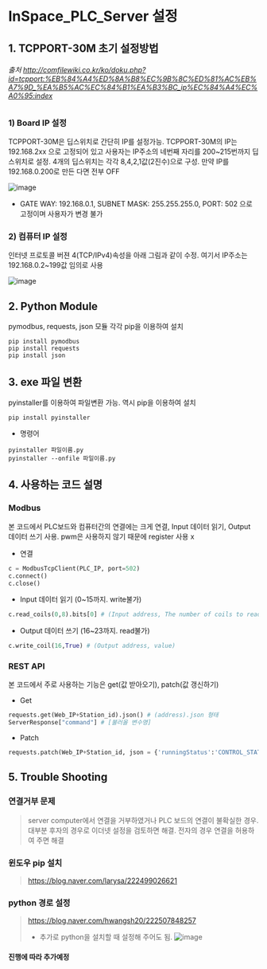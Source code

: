# InSpace_PLC_Server 설정

## 1. TCPPORT-30M 초기 설정방법

###### 출처 http://comfilewiki.co.kr/ko/doku.php?id=tcpport:%EB%84%A4%ED%8A%B8%EC%9B%8C%ED%81%AC%EB%A7%9D_%EA%B5%AC%EC%84%B1%EA%B3%BC_ip%EC%84%A4%EC%A0%95:index

### 1) Board IP 설정
TCPPORT-30M은 딥스위치로 간단히 IP를 설정가능. TCPPORT-30M의 IP는 192.168.2xx 으로 고정되어 있고 사용자는 IP주소의 네번째 자리를 200~215번까지 딥스위치로 설정. 4개의 딥스위치는 각각 8,4,2,1값(2진수)으로 구성. 만약 IP를 192.168.0.200로 만든 다면 전부 OFF

![image](https://user-images.githubusercontent.com/38932208/148735067-9abbaa7b-d3ab-4776-83f7-b2e2381b14e8.png)

* GATE WAY: 192.168.0.1, SUBNET MASK: 255.255.255.0, PORT: 502 으로 고정이며 사용자가 변경 불가

### 2) 컴퓨터 IP 설정
인터넷 프로토콜 버젼 4(TCP/IPv4)속성을 아래 그림과 같이 수정. 여기서 IP주소는 192.168.0.2~199값 임의로 사용

![image](https://user-images.githubusercontent.com/38932208/148735886-023cb09a-637b-4a8e-ab8e-a41ff0e09b72.png)
  
## 2. Python Module
pymodbus, requests, json 모듈 각각 pip을 이용하여 설치
```
pip install pymodbus
pip install requests
pip install json
```

## 3. exe 파일 변환
pyinstaller를 이용하여 파일변환 가능. 역시 pip을 이용하여 설치
```
pip install pyinstaller
```
* 명령어
```
pyinstaller 파일이름.py
pyinstaller --onfile 파일이름.py
```

## 4. 사용하는 코드 설명
### Modbus
본 코드에서 PLC보드와 컴퓨터간의 연결에는 크게 연결, Input 데이터 읽기, Output 데이터 쓰기 사용. pwm은 사용하지 않기 때문에 register 사용 x
* 연결
```python
c = ModbusTcpClient(PLC_IP, port=502)
c.connect()
c.close()
```
* Input 데이터 읽기 (0~15까지. write불가)
```python
c.read_coils(0,8).bits[0] # (Input address, The number of coils to read)
```
* Output 데이터 쓰기 (16~23까지. read불가)
```python
c.write_coil(16,True) # (Output address, value)
```

### REST API
본 코드에서 주로 사용하는 기능은 get(값 받아오기), patch(값 갱신하기)
* Get
```python
requests.get(Web_IP+Station_id).json() # (address).json 형태
ServerResponse["command"] # [불러올 변수명]
```
* Patch
```python
requests.patch(Web_IP+Station_id, json = {'runningStatus':'CONTROL_STATUS_CLOSE'}) #(address, 바꿀부분)
```

## 5. Trouble Shooting
### 연결거부 문제
> server computer에서 연결을 거부하였거나 PLC 보드의 연결이 불확실한 경우. 대부분 후자의 경우로 이더넷 설정을 검토하면 해결. 전자의 경우 연결을 허용하여 주면 해결
### 윈도우 pip 설치
> https://blog.naver.com/larysa/222499026621
### python 경로 설정
> https://blog.naver.com/hwangsh20/222507848257
> * 추가로 python을 설치할 때 설정해 주어도 됨.
> ![image](https://user-images.githubusercontent.com/38932208/148741673-c72bbe71-a16a-42c1-a221-cbb7b606d951.png)
#### 진행에 따라 추가예정
